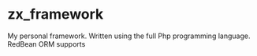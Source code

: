 # zx_framework
My personal framework.  Written using the full Php programming language.  RedBean ORM supports 